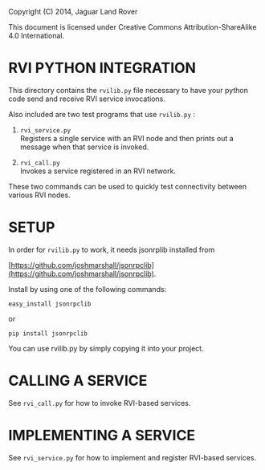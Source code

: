 Copyright (C) 2014, Jaguar Land Rover

This document is licensed under Creative Commons
Attribution-ShareAlike 4.0 International.


# RVI PYTHON INTEGRATION

This directory contains the ```rvilib.py``` file necessary to have
your python code send and receive RVI service invocations.

Also included are two test programs that use ```rvilib.py``` :

1. ```rvi_service.py```<br>
Registers a single service with an RVI node and then prints out
a message when that service is invoked.

2. ```rvi_call.py```<br>
Invokes a service registered in an RVI network.

These two commands can be used to quickly test connectivity between
various RVI nodes.

# SETUP
In order for ```rvilib.py``` to work, it needs jsonrplib installed from

[https://github.com/joshmarshall/jsonrpclib](https://github.com/joshmarshall/jsonrpclib).

Install by using one of the following commands:

    easy_install jsonrpclib

or

    pip install jsonrpclib


You can use rvilib.py by simply copying it into your project.

# CALLING A SERVICE

See ```rvi_call.py``` for how to invoke RVI-based services.

# IMPLEMENTING A SERVICE

See ```rvi_service.py``` for how to implement and register RVI-based services.


